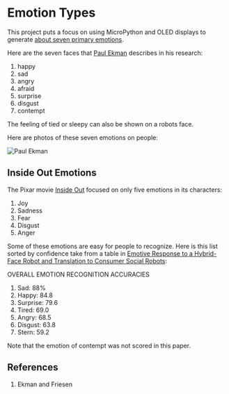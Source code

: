 # Emotion Types

This project puts a focus on using MicroPython and OLED displays to generate [about seven primary emotions](https://www.paulekman.com/universal-emotions/).

Here are the seven faces that [Paul Ekman](https://www.paulekman.com/universal-emotions/) describes in his research:

1. happy
2. sad
3. angry
4. afraid
5. surprise
6. disgust
7. contempt

The feeling of tied or sleepy can also be shown on a robots face.

Here are photos of these seven emotions on people:

![Paul Ekman](./../people-faces.png)

## Inside Out Emotions

The Pixar movie [Inside Out](https://en.wikipedia.org/wiki/Inside_Out_(2015_film)) focused on only five
emotions in its characters:

1. Joy
2. Sadness
3. Fear
4. Disgust
5. Anger

Some of these emotions are easy for people to recognize.  Here is this list sorted by confidence
take from a table in [Emotive Response to a Hybrid-Face Robot and
Translation to Consumer Social Robots]():

OVERALL EMOTION RECOGNITION ACCURACIES

1. Sad: 88%
2. Happy: 84.8
3. Surprise: 79.6
4. Tired: 69.0
5. Angry: 68.5
6. Disgust: 63.8
7. Stern: 59.2

Note that the emotion of contempt was not scored in this paper.

## References

1. Ekman and Friesen